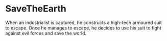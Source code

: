 # SaveTheEarth
When an industrialist is captured, he constructs a high-tech armoured suit to escape. Once he manages to escape, he decides to use his suit to fight against evil forces and save the world.
